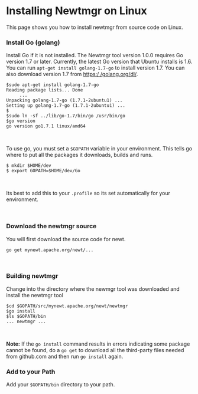 
# Installing Newtmgr on Linux

This page shows you how to install newtmgr from source code on Linux.

### Install Go (golang)

Install Go if it is not installed.  The Newtmgr tool version 1.0.0 requires Go version 1.7 or later.  Currently, the latest Go version that Ubuntu installs is
1.6. You can run `apt-get install golang-1.7-go` to install version 1.7. You can also download version 1.7 from [https:/
/golang.org/dl/](https://golang.org/dl/).

```hl_lines="1 7"
$sudo apt-get install golang-1.7-go
Reading package lists... Done
     ...
Unpacking golang-1.7-go (1.7.1-2ubuntu1) ...
Setting up golang-1.7-go (1.7.1-2ubuntu1) ...
$
$sudo ln -sf ../lib/go-1.7/bin/go /usr/bin/go
$go version
go version go1.7.1 linux/amd64
```
<br>

To use go, you must set a `$GOPATH` variable in your environment.  This tells
go where to put all the packages it downloads, builds and runs.

```no-highlight
$ mkdir $HOME/dev
$ export GOPATH=$HOME/dev/Go
```

<br>

Its best to add this to your `.profile` so its set automatically for your 
environment. 

<br>

### Download the newtmgr source 

You will first download the source code for newt.

```no-highlight
go get mynewt.apache.org/newt/...
```

<br>

### Building newtmgr

Change into the directory where the newmgr tool was downloaded and 
install the newtmgr tool

```no-highlight
$cd $GOPATH/src/mynewt.apache.org/newt/newtmgr
$go install
$ls $GOPATH/bin
... newtmgr	...
```

<br>

**Note:** If the `go install` command results in errors indicating some package 
cannot be found, do a `go get` to download all the third-party files needed 
from github.com and then run `go install` again. 

### Add to your Path

Add your `$GOPATH/bin` directory to your path.


